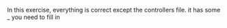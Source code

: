 In this exercise, everything is correct except the controllers file. it has some \_ you need to fill in
